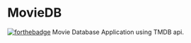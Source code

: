 # MovieDB
[![forthebadge](https://forthebadge.com/images/badges/made-with-javascript.svg)](https://forthebadge.com)  Movie Database Application using TMDB api.
